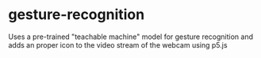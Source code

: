 # gesture-recognition
Uses a pre-trained "teachable machine" model for gesture recognition and adds an proper icon to the video stream of the webcam using p5.js 
